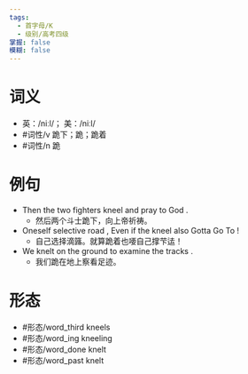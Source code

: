```yaml
---
tags:
  - 首字母/K
  - 级别/高考四级
掌握: false
模糊: false
---
```

# 词义
- 英：/niːl/； 美：/niːl/
- #词性/v  跪下；跪；跪着
- #词性/n  跪
# 例句
- Then the two fighters kneel and pray to God .
	- 然后两个斗士跪下，向上帝祈祷。
- Oneself selective road , Even if the kneel also Gotta Go To !
	- 自己选择滴簬。就算跪着也喓自己撑芐迲！
- We knelt on the ground to examine the tracks .
	- 我们跪在地上察看足迹。
# 形态
- #形态/word_third kneels
- #形态/word_ing kneeling
- #形态/word_done knelt
- #形态/word_past knelt
